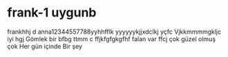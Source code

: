 # frank-1 uygunb
frankhhj  d
anna12344557788yyhhfflk
yyyyyykjjxdclkj
yçfc
Vjkkmmmmgkljc iyi hgj
Gömlek bir bfbg
ttmm c ffjkfgfgkgfhf
  falan var 
  ffcj
çok güzel olmuş çok 
Her gün içinde 
Bir şey 
